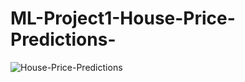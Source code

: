 # ML-Project1-House-Price-Predictions-
![House-Price-Predictions](https://miro.medium.com/max/750/0*XMbwmj-4r80bBuIg.jpg)
